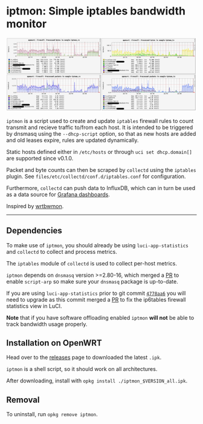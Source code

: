 # iptmon: Simple iptables bandwidth monitor

![graph](./graph.png)

`iptmon` is a script used to create and update `iptables` firewall rules to count transmit and recieve traffic to/from each host. It is intended to be triggered by dnsmasq using the `--dhcp-script` option, so that as new hosts are added and old leases expire, rules are updated dynamically.

Static hosts defined either in `/etc/hosts` or through `uci set dhcp.domain[]` are supported since v0.1.0.

Packet and byte counts can then be scraped by `collectd` using the `iptables` plugin. See `files/etc/collectd/conf.d/iptables.conf` for configuration.

Furthermore, `collectd` can push data to InfluxDB, which can in turn be used as a data source for [Grafana dashboards](https://github.com/oofnikj/docker-openwrt/tree/master/monitoring).

Inspired by [wrtbwmon](https://github.com/pyrovski/wrtbwmon).

---

## Dependencies

To make use of `iptmon`, you should already be using `luci-app-statistics` and `collectd` to collect and process metrics.

The `iptables` module of `collectd` is used to collect per-host metrics.

`iptmon` depends on `dnsmasq` version >=2.80-16, which merged a [PR](https://github.com/openwrt/openwrt/pull/2842) to enable `script-arp` so make sure your `dnsmasq` package is up-to-date.


If you are using `luci-app-statistics` prior to git commit [`4778aa6`](https://github.com/openwrt/luci/commit/4778aa62af311fc06ac9f2d9ee76eb814ec22a71) you will need to upgrade as this commit merged a [PR](https://github.com/openwrt/luci/pull/3763) to fix the ip6tables firewall statistics view in LuCI.


**Note** that if you have software offloading enabled `iptmon` **will not** be able to track bandwidth usage properly.

## Installation on OpenWRT

Head over to the [releases](https://github.com/oofnikj/iptmon/releases) page to downloaded the latest `.ipk`.

`iptmon` is a shell script, so it should work on all architectures.

After downloading, install with `opkg install ./iptmon_$VERSION_all.ipk`.

## Removal
To uninstall, run `opkg remove iptmon`.